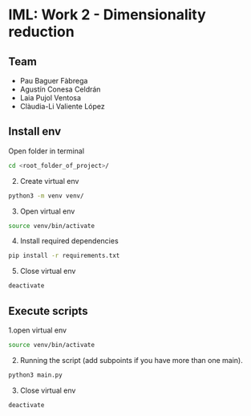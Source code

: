 # IML: Work 2 - Dimensionality reduction

## Team
* Pau Baguer Fàbrega
* Agustín Conesa Celdrán
* Laia Pujol Ventosa
* Clàudia-Li Valiente López

## Install env
Open folder in terminal
```bash
cd <root_folder_of_project>/
```
2. Create virtual env
```bash
python3 -m venv venv/
```
3. Open virtual env
```bash
source venv/bin/activate
```
4. Install required dependencies
```bash
pip install -r requirements.txt
```
5. Close virtual env
```bash
deactivate
```

## Execute scripts
1.open virtual env
```bash
source venv/bin/activate
```
2. Running the script (add subpoints if you have more than one main).
 ```bash
 python3 main.py
 ```

3. Close virtual env
```bash
deactivate
```
